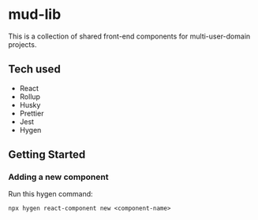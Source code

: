 # mud-lib

This is a collection of shared front-end components for multi-user-domain projects.

## Tech used

- React
- Rollup
- Husky
- Prettier
- Jest
- Hygen

## Getting Started

### Adding a new component

Run this hygen command:

```
npx hygen react-component new <component-name>
```
